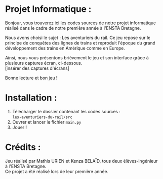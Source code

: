 # Projet Informatique :
Bonjour, vous trouverez ici les codes sources de notre projet informatique réalisé dans le cadre de notre première année à l'ENSTA Bretagne.

Nous avons choisi le sujet : Les aventuriers du rail.
Ce jeu repose sur le principe de conquêtes des lignes de trains et reproduit l'époque du grand développement des trains en Amérique comme en Europe.

Ainsi, nous vous présentons brièvement le jeu et son interface grâce à plusieurs captures écran, ci-dessous. \
[insérer des captures d'écrans]

Bonne lecture et bon jeu !

# Installation :
1. Télécharger le dossier contenant les codes sources :\
```les-aventuriers-du-rail/src```
2. Ouvrer et lancer le fichier ```main.py```
3. Jouer !

# Crédits :
Jeu réalisé par Mathis URIEN et Kenza BELAÏD, tous deux élèves-ingénieur à l'ENSTA Bretagne. \
Ce projet a été réalisé lors de leur première année.


